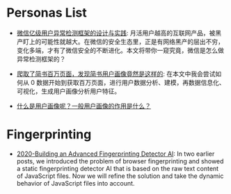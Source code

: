# Personas List

- [微信亿级用户异常检测框架的设计与实践](http://mp.weixin.qq.com/s/nXYrUgEhaCo4patd1YovOw): 月活用户越高的互联网产品，被黑产盯上的可能性就越大。在微信的安全生态里，正是有网络黑产的层出不穷，变化多端，才有了微信安全的不断进化。本文将带你一窥究竟，微信是怎么做异常检测框架的？

- [爬取了简书百万页面，发现简书用户画像竟然是这样的](http://www.niaogebiji.com/article-15852-1.html): 在本文中我会尝试如何从 0 数据开始到获取百万页面，进行用户数据分析、建模，再数据信息化、可视化，生成用户画像分析用户特征。

- [什么是用户画像呢？一般用户画像的作用是什么？](http://www.zhihu.com/question/19853605)

# Fingerprinting

- [2020-Building an Advanced Fingerprinting Detector AI](https://cujo.com/building-an-advanced-fingerprinting-detector-ai/): In two earlier posts, we introduced the problem of browser fingerprinting and showed a static fingerprinting detector AI that is based on the raw text content of JavaScript files. Now we will refine the solution and take the dynamic behavior of JavaScript files into account.
